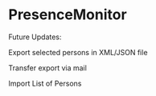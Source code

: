 ﻿# PresenceMonitor
 
 Future Updates: 
 
  Export selected persons in XML/JSON file
  
  Transfer export via mail
  
  Import List of Persons
  
